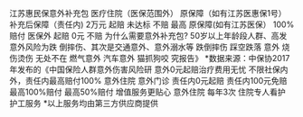 江苏惠民保意外补充包
医疗住院（医保范围外）
原保障（如有江苏医惠保1号）
补充后保障（责任内)
2万元
起赔
未达标
不赔
最高
原保障(如有江苏医保）
100%
赔付
医保外
起赔
0元
不赔
为什么需要意外补充包?
50岁以上年龄段人群、高发意外风险为跌
倒摔伤、其次是交通意外、意外溺水等
跌倒摔伤
踩空跌落
意外
烧伤烫伤
无处不在
燃气意外
汽车意外
猫抓狗咬
究报告》
*数据来源：中保协2017年发布的《中国保险人群意外伤害风险研
意外0元起赔治疗费用无忧
不限社保内外，责任内最高赔付100%
意外住院
意外门诊
责任内0元起赔
责任内100元免赔
最高100%赔付
最高50%赔付
增值服务更贴心
意外住院
每年3次
住院专人看护
护工服务
*以上服务均由第三方供应商提供

